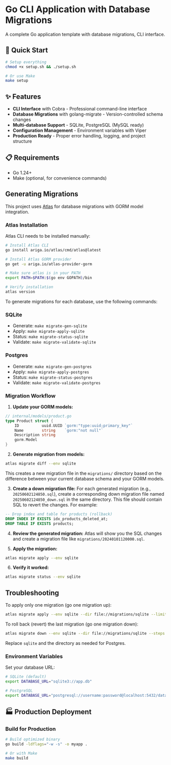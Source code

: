 # Go CLI Application with Database Migrations

A complete Go application template with database migrations, CLI interface.

## 🚀 Quick Start

```bash
# Setup everything
chmod +x setup.sh && ./setup.sh

# Or use Make
make setup
```

## ✨ Features

- **CLI Interface** with Cobra - Professional command-line interface
- **Database Migrations** with golang-migrate - Version-controlled schema changes
- **Multi-database Support** - SQLite, PostgreSQL (MySQL ready)
- **Configuration Management** - Environment variables with Viper
- **Production Ready** - Proper error handling, logging, and project structure

## 📋 Requirements

- Go 1.24+
- Make (optional, for convenience commands)


## Generating Migrations

This project uses [Atlas](https://atlasgo.io/) for database migrations with GORM model integration.

### Atlas Installation

Atlas CLI needs to be installed manually:

```bash
# Install Atlas CLI
go install ariga.io/atlas/cmd/atlas@latest

# Install Atlas GORM provider
go get -u ariga.io/atlas-provider-gorm

# Make sure atlas is in your PATH
export PATH=$PATH:$(go env GOPATH)/bin

# Verify installation
atlas version
```

To generate migrations for each database, use the following commands:

### SQLite
- Generate: `make migrate-gen-sqlite`
- Apply: `make migrate-apply-sqlite`
- Status: `make migrate-status-sqlite`
- Validate: `make migrate-validate-sqlite`

### Postgres
- Generate: `make migrate-gen-postgres`
- Apply: `make migrate-apply-postgres`
- Status: `make migrate-status-postgres`
- Validate: `make migrate-validate-postgres`

### Migration Workflow

1. **Update your GORM models:**
```go
// internal/models/product.go
type Product struct {
    ID          uuid.UUID `gorm:"type:uuid;primary_key"`
    Name        string    `gorm:"not null"`
    Description string
    gorm.Model
}
```

2. **Generate migration from models:**
```bash
atlas migrate diff --env sqlite
```
This creates a new migration file in the `migrations/` directory based on the difference between your current database schema and your GORM models.

3. **Create a down migration file:**
For each generated migration (e.g., `20250602124850.sql`), create a corresponding down migration file named `20250602124850_down.sql` in the same directory. This file should contain SQL to revert the changes. For example:
```sql
-- Drop index and table for products (rollback)
DROP INDEX IF EXISTS idx_products_deleted_at;
DROP TABLE IF EXISTS products;
```

4. **Review the generated migration:**
Atlas will show you the SQL changes and create a migration file like `migrations/20240101120000.sql`.

5. **Apply the migration:**
```bash
atlas migrate apply --env sqlite
```

6. **Verify it worked:**
```bash
atlas migrate status --env sqlite
```

## Troubleshooting

To apply only one migration (go one migration up):

```sh
atlas migrate apply --env sqlite --dir file://migrations/sqlite --limit 1
```

To roll back (revert) the last migration (go one migration down):

```sh
atlas migrate down --env sqlite --dir file://migrations/sqlite --steps 1
```

Replace `sqlite` and the directory as needed for Postgres.

### Environment Variables

Set your database URL:

```bash
# SQLite (default)
export DATABASE_URL="sqlite3://app.db"

# PostgreSQL
export DATABASE_URL="postgresql://username:password@localhost:5432/database_name"
```

## 🏭 Production Deployment

### Build for Production
```bash
# Build optimized binary
go build -ldflags="-w -s" -o myapp .

# Or with Make
make build
```
